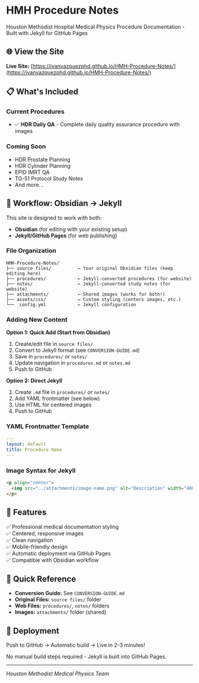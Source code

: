 # HMH Procedure Notes

Houston Methodist Hospital Medical Physics Procedure Documentation - Built with Jekyll for GitHub Pages

## 🌐 View the Site

**Live Site:** [https://ivanvazquezphd.github.io/HMH-Procedure-Notes/](https://ivanvazquezphd.github.io/HMH-Procedure-Notes/)

## 📋 What's Included

### Current Procedures
- ✅ **HDR Daily QA** - Complete daily quality assurance procedure with images

### Coming Soon
- HDR Prostate Planning
- HDR Cylinder Planning
- EPID IMRT QA
- TG-51 Protocol Study Notes
- And more...

## 🔄 Workflow: Obsidian → Jekyll

This site is designed to work with both:
- **Obsidian** (for editing with your existing setup)
- **Jekyll/GitHub Pages** (for web publishing)

### File Organization
```
HMH-Procedure-Notes/
├── source files/          ← Your original Obsidian files (keep editing here)
├── procedures/            ← Jekyll-converted procedures (for website)
├── notes/                 ← Jekyll-converted study notes (for website)
├── attachments/           ← Shared images (works for both!)
├── assets/css/            ← Custom styling (centers images, etc.)
└── _config.yml            ← Jekyll configuration
```

### Adding New Content

**Option 1: Quick Add (Start from Obsidian)**
1. Create/edit file in `source files/`
2. Convert to Jekyll format (see `CONVERSION-GUIDE.md`)
3. Save in `procedures/` or `notes/`
4. Update navigation in `procedures.md` or `notes.md`
5. Push to GitHub

**Option 2: Direct Jekyll**
1. Create `.md` file in `procedures/` or `notes/`
2. Add YAML frontmatter (see below)
3. Use HTML for centered images
4. Push to GitHub

### YAML Frontmatter Template
```yaml
---
layout: default
title: Procedure Name
---
```

### Image Syntax for Jekyll
```html
<p align="center">
  <img src="../attachments/image-name.png" alt="Description" width="400">
</p>
```

## 🎨 Features

✅ Professional medical documentation styling  
✅ Centered, responsive images  
✅ Clean navigation  
✅ Mobile-friendly design  
✅ Automatic deployment via GitHub Pages  
✅ Compatible with Obsidian workflow  

## 📝 Quick Reference

- **Conversion Guide:** See `CONVERSION-GUIDE.md`
- **Original Files:** `source files/` folder
- **Web Files:** `procedures/`, `notes/` folders
- **Images:** `attachments/` folder (shared)

## 🚀 Deployment

Push to GitHub → Automatic build → Live in 2-3 minutes!

No manual build steps required - Jekyll is built into GitHub Pages.

---

*Houston Methodist Medical Physics Team*